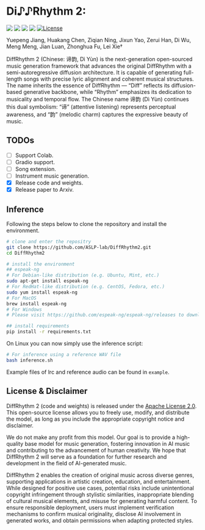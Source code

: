 <p align="center">
   <h1>Di♪♪Rhythm 2: </h1>
</p>

<div style='display:flex; gap: 0.25rem; '>
  <a href='https://arxiv.org/pdf/2510.22950'><img src='https://img.shields.io/badge/Paper-PDF-red'></a>
  <a href='https://aslp-lab.github.io/DiffRhythm2.github.io'><img src='https://img.shields.io/badge/Project-Demo-green'></a>
  <a href='https://huggingface.co/ASLP-lab/DiffRhythm2'><img src='https://img.shields.io/badge/%F0%9F%A4%97%20Hugging%20Face-Models-yellow'></a>
  <a href='https://github.com/xiaomi-research/diffrhythm2'><img src='https://img.shields.io/badge/%F0%9F%A4%97%20Hugging%20Face-Space-yellow'></a>
  <a href="https://github.com/xiaomi-research/diffrhythm2/blob/main/LICENSE"><img alt="License" src="https://img.shields.io/badge/License-Apache%202.0-blue?&color=blue"/></a>
</div>

Yuepeng Jiang, Huakang Chen, Ziqian Ning, Jixun Yao, Zerui Han, Di Wu, Meng Meng, Jian Luan, Zhonghua Fu, Lei Xie†

<!-- <p align="center">
  <b>DiffRhythm 2</b> &nbsp;&nbsp;|&nbsp;&nbsp;
  📑 <a href="https://arxiv.org/abs/2503.01183">Paper</a> &nbsp;&nbsp;|&nbsp;&nbsp;
  🎵 <a href="https://aslp-lab.github.io/DiffRhythm.github.io/">Demo</a>
</p> -->

DiffRhythm 2 (Chinese: 谛韵, Dì Yùn) is the next-generation open-sourced music generation framework that advances the original DiffRhythm with a semi-autoregressive diffusion architecture. It is capable of generating full-length songs with precise lyric alignment and coherent musical structures. The name inherits the essence of DiffRhythm — “Diff” reflects its diffusion-based generative backbone, while “Rhythm” emphasizes its dedication to musicality and temporal flow. The Chinese name 谛韵 (Dì Yùn) continues this dual symbolism: “谛” (attentive listening) represents perceptual awareness, and “韵” (melodic charm) captures the expressive beauty of music.


## TODOs
- [ ] Support Colab.
- [ ] Gradio support.
- [ ] Song extension.
- [ ] Instrument music generation.
- [x] Release code and weights.
- [x] Release paper to Arxiv.

## Inference

Following the steps below to clone the repository and install the environment.

```bash 
# clone and enter the repositry
git clone https://github.com/ASLP-lab/DiffRhythm2.git
cd DiffRhythm2

# install the environment
## espeak-ng
# For Debian-like distribution (e.g. Ubuntu, Mint, etc.)
sudo apt-get install espeak-ng
# For RedHat-like distribution (e.g. CentOS, Fedora, etc.) 
sudo yum install espeak-ng
# For MacOS
brew install espeak-ng
# For Windows
# Please visit https://github.com/espeak-ng/espeak-ng/releases to download .msi installer

## install requirements
pip install -r requirements.txt
```

On Linux you can now simply use the inference script:
```bash
# For inference using a reference WAV file
bash inference.sh
```

Example files of lrc and reference audio can be found in `example`. 


## License & Disclaimer

DiffRhythm 2 (code and weights) is released under the [Apache License 2.0](https://www.apache.org/licenses/LICENSE-2.0). This open-source license allows you to freely use, modify, and distribute the model, as long as you include the appropriate copyright notice and disclaimer.

We do not make any profit from this model. Our goal is to provide a high-quality base model for music generation, fostering innovation in AI music and contributing to the advancement of human creativity. We hope that DiffRhythm 2 will serve as a foundation for further research and development in the field of AI-generated music.

DiffRhythm 2 enables the creation of original music across diverse genres, supporting applications in artistic creation, education, and entertainment. While designed for positive use cases, potential risks include unintentional copyright infringement through stylistic similarities, inappropriate blending of cultural musical elements, and misuse for generating harmful content. To ensure responsible deployment, users must implement verification mechanisms to confirm musical originality, disclose AI involvement in generated works, and obtain permissions when adapting protected styles.
